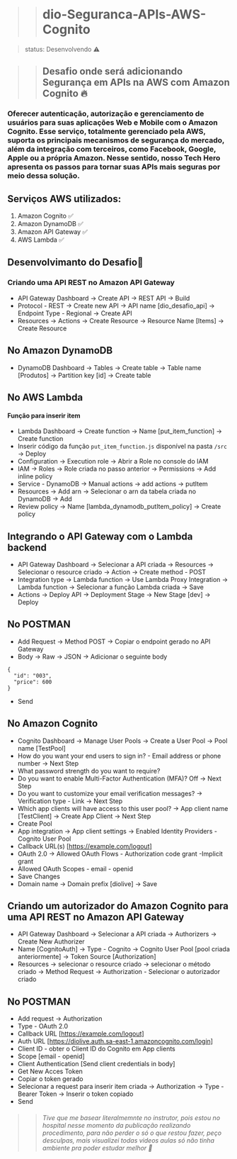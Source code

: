 >><h1>dio-Seguranca-APIs-AWS-Cognito</h1>

> status: Desenvolvendo ⚠️

>> ## Desafio onde será adicionando Segurança em APIs na AWS com Amazon Cognito 🔥

### Oferecer autenticação, autorização e gerenciamento de usuários para suas aplicações Web e Mobile com o Amazon Cognito. Esse serviço, totalmente gerenciado pela AWS, suporta os principais mecanismos de segurança do mercado, além da integração com terceiros, como Facebook, Google, Apple ou a própria Amazon. Nesse sentido, nosso Tech Hero apresenta os passos para tornar suas APIs mais seguras por meio dessa solução.


## Serviços AWS utilizados:

1. Amazon Cognito ✅
2. Amazon DynamoDB ✅
3. Amazon API Gateway ✅
4. AWS Lambda ✅

## Desenvolvimanto do Desafio🏤

### Criando uma API REST no Amazon API Gateway
+ API Gateway Dashboard -> Create API -> REST API -> Build
+ Protocol - REST -> Create new API -> API name [dio_desafio_api] -> Endpoint Type - Regional -> Create API
+ Resources -> Actions -> Create Resource -> Resource Name [Items] -> Create Resource

## No Amazon DynamoDB
+ DynamoDB Dashboard -> Tables -> Create table -> Table name [Produtos] -> Partition key [id] -> Create table

## No AWS Lambda
#### Função para inserir item

- Lambda Dashboard -> Create function -> Name [put_item_function] -> Create function
- Inserir código da função ```put_item_function.js``` disponível na pasta ```/src``` -> Deploy
- Configuration -> Execution role -> Abrir a Role no console do IAM
- IAM -> Roles -> Role criada no passo anterior -> Permissions -> Add inline policy
- Service - DynamoDB -> Manual actions -> add actions -> putItem
- Resources -> Add arn -> Selecionar o arn da tabela criada no DynamoDB -> Add
- Review policy -> Name [lambda_dynamodb_putItem_policy] -> Create policy

## Integrando o API Gateway com o Lambda backend
- API Gateway Dashboard -> Selecionar a API criada -> Resources -> Selecionar o resource criado -> Action -> Create method - POST
- Integration type -> Lambda function -> Use Lambda Proxy Integration -> Lambda function -> Selecionar a função Lambda criada -> Save
- Actions -> Deploy API -> Deployment Stage -> New Stage [dev] -> Deploy

## No POSTMAN
- Add Request -> Method POST -> Copiar o endpoint gerado no API Gateway
- Body -> Raw -> JSON -> Adicionar o seguinte body
```
{
  "id": "003",
  "price": 600
}
```
- Send

## No Amazon Cognito
- Cognito Dashboard -> Manage User Pools -> Create a User Pool -> Pool name [TestPool]
- How do you want your end users to sign in? - Email address or phone number -> Next Step
- What password strength do you want to require?
- Do you want to enable Multi-Factor Authentication (MFA)? Off -> Next Step
- Do you want to customize your email verification messages? -> Verification type - Link -> Next Step
- Which app clients will have access to this user pool? -> App client name [TestClient] -> Create App Client -> Next Step
- Create Pool
- App integration -> App client settings -> Enabled Identity Providers - Cognito User Pool
- Callback URL(s) [https://example.com/logout]
- OAuth 2.0 -> Allowed OAuth Flows - Authorization code grant -Implicit grant
- Allowed OAuth Scopes	- email	- openid
- Save Changes
- Domain name -> Domain prefix [diolive] -> Save

## Criando um autorizador do Amazon Cognito para uma API REST no Amazon API Gateway

- API Gateway Dashboard -> Selecionar a API criada -> Authorizers -> Create New Authorizer
- Name [CognitoAuth] -> Type - Cognito -> Cognito User Pool [pool criada anteriormente] -> Token Source [Authorization]
- Resources -> selecionar o resource criado -> selecionar o método criado -> Method Request -> Authorization - Selecionar o autorizador criado

## No POSTMAN

- Add request -> Authorization
- Type - OAuth 2.0
- Callback URL [https://example.com/logout]
- Auth URL [https://diolive.auth.sa-east-1.amazoncognito.com/login]
- Client ID - obter o Client ID do Cognito em App clients
- Scope [email - openid]
- Client Authentication [Send client credentials in body]
- Get New Acces Token
- Copiar o token gerado
- Selecionar a request para inserir item criada -> Authorization -> Type - Bearer Token -> Inserir o token copiado
- Send


>>###### Tive que me basear literalmemnte no instrutor, pois estou no hospital nesse momento da publicação realizando procedimento, para não perder o só o que restou fazer, peço desculpas, mais visualizei todas videos aulas só não tinha ambiente pra poder estudar melhor 🚨



